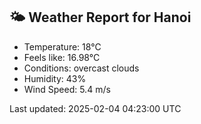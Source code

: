 <!-- WEATHER-START -->
## 🌤 Weather Report for Hanoi

- Temperature: 18°C
- Feels like: 16.98°C
- Conditions: overcast clouds
- Humidity: 43%
- Wind Speed: 5.4 m/s

Last updated: 2025-02-04 04:23:00 UTC
<!-- WEATHER-END -->
